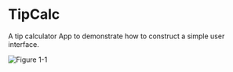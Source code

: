 # TipCalc

A tip calculator App to demonstrate how to construct a simple user interface.

![Figure 1-1](https://github.com/DanH139/ucd/blob/master/iOS/TipCalc/TipCalc/TipCalc%20Screenshot.png)
